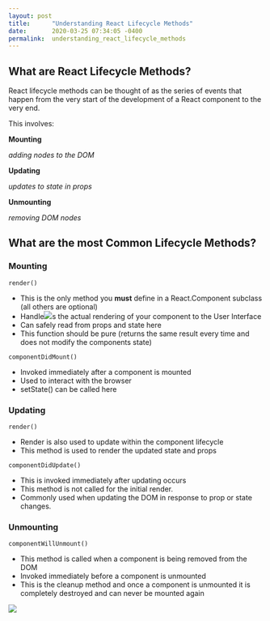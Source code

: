 ```yaml
---
layout: post
title:      "Understanding React Lifecycle Methods"
date:       2020-03-25 07:34:05 -0400
permalink:  understanding_react_lifecycle_methods
---
```



## What are React Lifecycle Methods?

React lifecycle methods can be thought of as the series of events that happen from the very start of the development of a React component to the very end.

This involves:

   **Mounting** 
   
   *adding nodes to the DOM*
   
   **Updating**
   
   *updates to state in props*

   **Unmounting** 
   
   *removing DOM nodes*

## What are the most Common Lifecycle Methods?

### Mounting

```
render()
```

*  This is the only method you **must** define in a React.Component subclass (all others are optional)
*  Handle![](http://)s the actual rendering of your component to the User Interface
*  Can safely read from props and state here
*  This function should be pure (returns the same result every time and does not modify the components state)

```
componentDidMount()
```

* Invoked immediately after a component is mounted 
* Used to interact with the browser
*  setState() can be called here 


### Updating

```
render()
```

* Render is also used to update within the component lifecycle
* This method is used to render the updated state and props

```
componentDidUpdate()
```

* This is invoked immediately after updating occurs
* This method is not called for the initial render.
* Commonly used when updating the DOM in response to prop or state changes.


### Unmounting

```
componentWillUnmount()
``` 
* This method is called when a component is being removed from the DOM
* Invoked immediately before a component is unmounted 
* This is the cleanup method and once a component is unmounted it is completely destroyed and can never be mounted again

![](https://miro.medium.com/max/2014/1*hSO--5BPT1K_YK6VqRy4vg.png)

